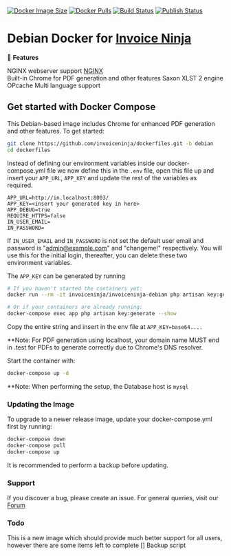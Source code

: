 [![Docker Image Size](https://img.shields.io/docker/image-size/invoiceninja/invoiceninja-debian?label=debian)](https://hub.docker.com/r/invoiceninja/invoiceninja-debian)
[![Docker Pulls](https://img.shields.io/docker/pulls/invoiceninja/invoiceninja-debian)](https://hub.docker.com/r/invoiceninja/invoiceninja-debian)
[![Build Status](https://github.com/invoiceninja/dockerfiles/actions/workflows/build-image-debian.yaml/badge.svg)](https://github.com/invoiceninja/dockerfiles/actions/workflows/build-image-debian.yaml)
[![Publish Status](https://github.com/invoiceninja/dockerfiles/actions/workflows/publish-image.yaml/badge.svg)](https://github.com/invoiceninja/dockerfiles/actions/workflows/publish-image.yaml)

# Debian Docker for [Invoice Ninja](https://www.invoiceninja.com/)

:crown: **Features**

NGINX webserver support [NGINX](https://nginx.org/)  
Built-in Chrome for PDF generation and other features
Saxon XLST 2 engine
OPcache
Multi language support

## Get started with Docker Compose

This Debian-based image includes Chrome for enhanced PDF generation and other features. To get started:

```bash
git clone https://github.com/invoiceninja/dockerfiles.git -b debian
cd dockerfiles
```

Instead of defining our environment variables inside our docker-compose.yml file we now define this in the `.env` file, open this file up and insert your `APP_URL`, `APP_KEY` and update the rest of the variables as required.

```
APP_URL=http://in.localhost:8003/
APP_KEY=<insert your generated key in here>
APP_DEBUG=true
REQUIRE_HTTPS=false
IN_USER_EMAIL=
IN_PASSWORD=
```

If `IN_USER_EMAIL` and `IN_PASSWORD` is not set the default user email and password is "admin@example.com" and "changeme!" respectively. You will use this for the initial login, thereafter, you can delete these two environment variables.

The `APP_KEY` can be generated by running

```bash
# If you haven't started the containers yet:
docker run --rm -it invoiceninja/invoiceninja-debian php artisan key:generate --show

# Or if your containers are already running:
docker-compose exec app php artisan key:generate --show
```

Copy the entire string and insert in the env file at `APP_KEY=base64....`

**Note: For PDF generation using localhost, your domain name MUST end in .test for PDFs to generate correctly due to Chrome's DNS resolver.

Start the container with:

```bash
docker-compose up -d
```

**Note: When performing the setup, the Database host is ```mysql```

### Updating the Image

To upgrade to a newer release image, update your docker-compose.yml first by running:

```bash
docker-compose down
docker-compose pull
docker-compose up
```

It is recommended to perform a backup before updating.

### Support

If you discover a bug, please create an issue. For general queries, visit our [Forum](https://forum.invoiceninja.com/)


### Todo

This is a new image which should provide much better support for all users, however there are some items left to complete
[] Backup script